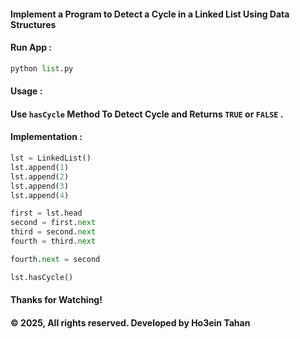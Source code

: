 #### Implement a Program to Detect a Cycle in a Linked List Using Data Structures


#### Run App :
``` python
python list.py
```
#### Usage :
#### Use `hasCycle` Method To Detect Cycle and Returns `TRUE` or `FALSE` .

#### Implementation :
``` python
lst = LinkedList()
lst.append(1)
lst.append(2)
lst.append(3)
lst.append(4)

first = lst.head
second = first.next
third = second.next
fourth = third.next

fourth.next = second

lst.hasCycle()
```

#### Thanks for Watching!

#### © 2025, All rights reserved. Developed by Ho3ein Tahan
